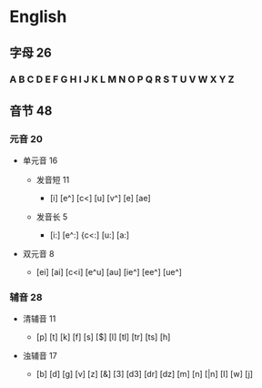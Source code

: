 # English

## 字母 26

### A B C D E F G H I J K L M N O P Q R S T U V W X Y Z

## 音节 48

### 元音 20

- 单元音 16

	- 发音短 11

		- [i]  [e^]  [c<]  [u]  [v^]  [e]  [ae]

	- 发音长 5

		- [i:]  [e^:]  {c<:]  [u:]  [a:]

- 双元音 8

	- [ei]  [ai]  [c<i]  [e^u]  [au]  [ie^]  [ee^]  [ue^]

### 辅音 28

- 清辅音 11

	- [p]  [t]  [k]  [f]  [s]  [$]  [l]  [tl]  [tr]  [ts] [h] 

- 浊辅音 17

	- [b]  [d]  [g]  [v]  [z]  [&]  [3]  [d3]  [dr]  [dz]  [m]  [n]  [|n]  [I]  [w]  [j] 
